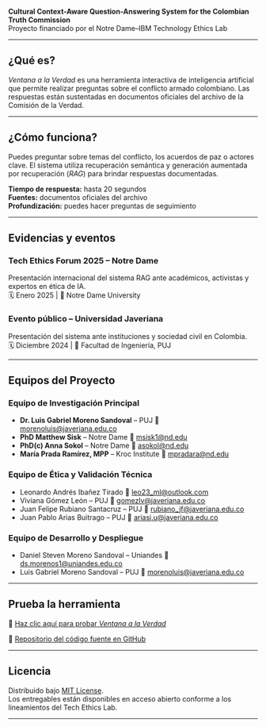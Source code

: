 
**Cultural Context-Aware Question-Answering System for the Colombian Truth Commission**  
Proyecto financiado por el Notre Dame–IBM Technology Ethics Lab

---

## ¿Qué es?

*Ventana a la Verdad* es una herramienta interactiva de inteligencia artificial que permite realizar preguntas sobre el conflicto armado colombiano. Las respuestas están sustentadas en documentos oficiales del archivo de la Comisión de la Verdad.

---

## ¿Cómo funciona?

Puedes preguntar sobre temas del conflicto, los acuerdos de paz o actores clave. El sistema utiliza recuperación semántica y generación aumentada por recuperación (*RAG*) para brindar respuestas documentadas.

**Tiempo de respuesta:** hasta 20 segundos  
**Fuentes:** documentos oficiales del archivo  
**Profundización:** puedes hacer preguntas de seguimiento  

---

## Evidencias y eventos

### Tech Ethics Forum 2025 – Notre Dame  
Presentación internacional del sistema RAG ante académicos, activistas y expertos en ética de IA.  
🗓 Enero 2025 | 📍 Notre Dame University

### Evento público – Universidad Javeriana  
Presentación del sistema ante instituciones y sociedad civil en Colombia.  
🗓 Diciembre 2024 | 📍 Facultad de Ingeniería, PUJ

---

## Equipos del Proyecto

### Equipo de Investigación Principal
- **Dr. Luis Gabriel Moreno Sandoval** – PUJ 📨 morenoluis@javeriana.edu.co
- **PhD Matthew Sisk** – Notre Dame 📨 msisk1@nd.edu  
- **PhD(c) Anna Sokol** – Notre Dame 📨 asokol@nd.edu  
- **María Prada Ramírez, MPP** – Kroc Institute 📨 mpradara@nd.edu  

### Equipo de Ética y Validación Técnica
- Leonardo Andrés Ibañez Tirado 📨 leo23_ml@outlook.com  
- Viviana Gómez León – PUJ 📨 gomezlv@javeriana.edu.co  
- Juan Felipe Rubiano Santacruz – PUJ 📨 rubiano_jf@javeriana.edu.co  
- Juan Pablo Arias Buitrago – PUJ 📨 ariasj.u@javeriana.edu.co  

### Equipo de Desarrollo y Despliegue
- Daniel Steven Moreno Sandoval – Uniandes 📨 ds.morenos1@uniandes.edu.co  
- Luis Gabriel Moreno Sandoval – PUJ 📨 morenoluis@javeriana.edu.co  

---

## Prueba la herramienta

🔗 [Haz clic aquí para probar *Ventana a la Verdad*](https://window-truth.lumon.com.co/)

🔗 [Repositorio del código fuente en GitHub](https://github.com/puj-nlp/cev-rag)

---

## Licencia
Distribuido bajo [MIT License](./LICENSE).  
Los entregables están disponibles en acceso abierto conforme a los lineamientos del Tech Ethics Lab.

---
